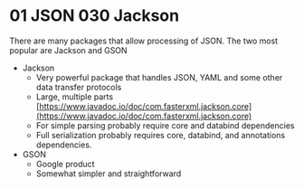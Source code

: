 # 01 JSON 030 Jackson

There are many packages that allow processing of JSON.  The two most popular are Jackson and GSON

* Jackson
  * Very powerful package that handles JSON, YAML and some other data transfer protocols
  * Large, multiple parts  [https://www.javadoc.io/doc/com.fasterxml.jackson.core](https://www.javadoc.io/doc/com.fasterxml.jackson.core)
  * For simple parsing probably require core and databind dependencies
  * Full serialization probably requires core, databind, and annotations dependencies.
* GSON
  * Google product
  * Somewhat simpler and straightforward